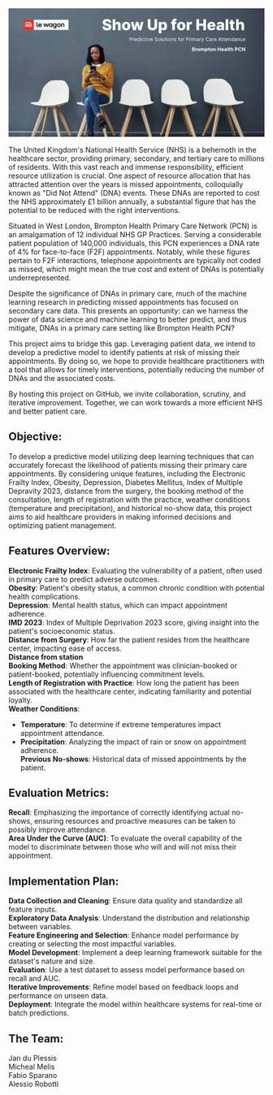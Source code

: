 <img src="https://github.com/janduplessis883/project-showupforhealth/blob/master/images/Show%20Up%20for%20Health.png?raw=true" width=800>

The United Kingdom's National Health Service (NHS) is a behemoth in the healthcare sector, providing primary, secondary, and tertiary care to millions of residents. With this vast reach and immense responsibility, efficient resource utilization is crucial. One aspect of resource allocation that has attracted attention over the years is missed appointments, colloquially known as "Did Not Attend" (DNA) events. These DNAs are reported to cost the NHS approximately £1 billion annually, a substantial figure that has the potential to be reduced with the right interventions.

Situated in West London, Brompton Health Primary Care Network (PCN) is an amalgamation of 12 individual NHS GP Practices. Serving a considerable patient population of 140,000 individuals, this PCN experiences a DNA rate of 4% for face-to-face (F2F) appointments. Notably, while these figures pertain to F2F interactions, telephone appointments are typically not coded as missed, which might mean the true cost and extent of DNAs is potentially underrepresented.

Despite the significance of DNAs in primary care, much of the machine learning research in predicting missed appointments has focused on secondary care data. This presents an opportunity: can we harness the power of data science and machine learning to better predict, and thus mitigate, DNAs in a primary care setting like Brompton Health PCN?

This project aims to bridge this gap. Leveraging patient data, we intend to develop a predictive model to identify patients at risk of missing their appointments. By doing so, we hope to provide healthcare practitioners with a tool that allows for timely interventions, potentially reducing the number of DNAs and the associated costs.

By hosting this project on GitHub, we invite collaboration, scrutiny, and iterative improvement. Together, we can work towards a more efficient NHS and better patient care.

## Objective:
To develop a predictive model utilizing deep learning techniques that can accurately forecast the likelihood of patients missing their primary care appointments. By considering unique features, including the Electronic Frailty Index, Obesity, Depression, Diabetes Mellitus, Index of Multiple Depravity 2023, distance from the surgery, the booking method of the consultation, length of registration with the practice, weather conditions (temperature and precipitation), and historical no-show data, this project aims to aid healthcare providers in making informed decisions and optimizing patient management.

## Features Overview:
**Electronic Frailty Index**: Evaluating the vulnerability of a patient, often used in primary care to predict adverse outcomes.<BR>
**Obesity**: Patient's obesity status, a common chronic condition with potential health complications.<BR>
**Depression**: Mental health status, which can impact appointment adherence.<BR>
**IMD 2023**: Index of Multiple Deprivation 2023 score, giving insight into the patient's socioeconomic status.<BR>
**Distance from Surgery**: How far the patient resides from the healthcare center, impacting ease of access.<BR>
**Distance from station**<br>
**Booking Method**: Whether the appointment was clinician-booked or patient-booked, potentially influencing commitment levels.<BR>
**Length of Registration with Practice**: How long the patient has been associated with the healthcare center, indicating familiarity and potential loyalty.<BR>
**Weather Conditions**:<BR>
- **Temperature**: To determine if extreme temperatures impact appointment attendance.<BR>
- **Precipitation**: Analyzing the impact of rain or snow on appointment adherence.<BR>
**Previous No-shows**: Historical data of missed appointments by the patient.<BR>

## Evaluation Metrics:
**Recall**: Emphasizing the importance of correctly identifying actual no-shows, ensuring resources and proactive measures can be taken to possibly improve attendance.<BR>
**Area Under the Curve (AUC)**: To evaluate the overall capability of the model to discriminate between those who will and will not miss their appointment.<BR>

## Implementation Plan:
**Data Collection and Cleaning**: Ensure data quality and standardize all feature inputs.<BR>
**Exploratory Data Analysis**: Understand the distribution and relationship between variables.<BR>
**Feature Engineering and Selection**: Enhance model performance by creating or selecting the most impactful variables.<BR>
**Model Development**: Implement a deep learning framework suitable for the dataset's nature and size.<BR>
**Evaluation**: Use a test dataset to assess model performance based on recall and AUC.<BR>
**Iterative Improvements**: Refine model based on feedback loops and performance on unseen data.<BR>
**Deployment**: Integrate the model within healthcare systems for real-time or batch predictions.

## The Team:
Jan du Plessis<BR>
Micheal Melis<BR>
Fabio Sparano<BR>
Alessio Robotti<br>



